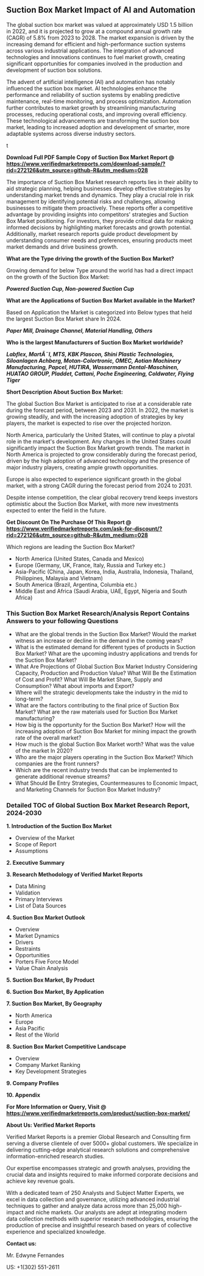 <h2>Suction Box Market Impact of AI and Automation</h2><p>The global suction box market was valued at approximately USD 1.5 billion in 2022, and it is projected to grow at a compound annual growth rate (CAGR) of 5.8% from 2023 to 2028. The market expansion is driven by the increasing demand for efficient and high-performance suction systems across various industrial applications. The integration of advanced technologies and innovations continues to fuel market growth, creating significant opportunities for companies involved in the production and development of suction box solutions.</p><p>The advent of artificial intelligence (AI) and automation has notably influenced the suction box market. AI technologies enhance the performance and reliability of suction systems by enabling predictive maintenance, real-time monitoring, and process optimization. Automation further contributes to market growth by streamlining manufacturing processes, reducing operational costs, and improving overall efficiency. These technological advancements are transforming the suction box market, leading to increased adoption and development of smarter, more adaptable systems across diverse industry sectors.</p>t</p><p id="" class=""><strong>Download Full PDF Sample Copy of Suction Box Market Report @ <a href="https://www.verifiedmarketreports.com/download-sample/?rid=272126&utm_source=github-R&utm_medium=028" target="_blank">https://www.verifiedmarketreports.com/download-sample/?rid=272126&utm_source=github-R&utm_medium=028</a></strong></p><p>The importance of&nbsp;Suction Box Market research reports lies in their ability to aid strategic planning, helping businesses develop effective strategies by understanding market trends and dynamics. They play a crucial role in risk management by identifying potential risks and challenges, allowing businesses to mitigate them proactively. These reports offer a competitive advantage by providing insights into competitors' strategies and Suction Box Market positioning. For investors, they provide critical data for making informed decisions by highlighting market forecasts and growth potential. Additionally, market research reports guide product development by understanding consumer needs and preferences, ensuring products meet market demands and drive business growth.</p><p><strong>What are the&nbsp;Type driving the growth of the Suction Box Market?</strong></p><p id="" class="">Growing demand for below Type around the world has had a direct impact on the growth of the Suction Box Market:</p><em><strong>Powered Suction Cup, Non-powered Suction Cup</strong></em></p><strong>What are the&nbsp;Applications&nbsp;of Suction Box Market available in the Market?</strong></p><p id="" class="">Based on Application the Market is categorized into Below types that held the largest Suction Box Market share In 2024.</p><em><strong>Paper Mill, Drainage Channel, Material Handling, Others</strong></em></p><strong>Who is the largest Manufacturers of Suction Box Market worldwide?</strong></p><p><em><strong>Labflex, MartÃ¨l, MTS, KBK Plascon, Shini Plastic Technologies, Siloanlagen Achberg, Motan-Colortronic, OMEC, Aotian Machinery Manufacturing, Papcel, HUTIRA, Wassermann Dental-Maschinen, HUATAO GROUP, Pladdet, Cattani, Poche Engineering, Coldwater, Flying Tiger</strong></em></p><p id="" class=""><strong>Short Description About Suction Box Market:</strong></p><p>The global Suction Box Market is anticipated to rise at a considerable rate during the forecast period, between 2023 and 2031. In 2022, the market is growing steadily, and with the increasing adoption of strategies by key players, the market is expected to rise over the projected horizon.</p><p>North America, particularly the United States, will continue to play a pivotal role in the market's development. Any changes in the United States could significantly impact the Suction Box Market growth trends. The market in North America is projected to grow considerably during the forecast period, driven by the high adoption of advanced technology and the presence of major industry players, creating ample growth opportunities.</p><p>Europe is also expected to experience significant growth in the global market, with a strong CAGR during the forecast period from 2024 to 2031.</p><p>Despite intense competition, the clear global recovery trend keeps investors optimistic about the Suction Box Market, with more new investments expected to enter the field in the future.</p><p id="" class=""><strong>Get Discount On The Purchase Of This Report @ <a href="https://www.verifiedmarketreports.com/ask-for-discount/?rid=272126&utm_source=github-R&utm_medium=028" target="_blank">https://www.verifiedmarketreports.com/ask-for-discount/?rid=272126&utm_source=github-R&utm_medium=028</a></strong></p>Which regions are leading the Suction Box Market?</p><ul><li>North America (United States, Canada and Mexico)</li><li>Europe (Germany, UK, France, Italy, Russia and Turkey etc.)</li><li>Asia-Pacific (China, Japan, Korea, India, Australia, Indonesia, Thailand, Philippines, Malaysia and Vietnam)</li><li>South America (Brazil, Argentina, Columbia etc.)</li><li>Middle East and Africa (Saudi Arabia, UAE, Egypt, Nigeria and South Africa)</li></ul><h3 id="" class="">This Suction Box Market Research/Analysis Report Contains Answers to your following Questions</h3><ul><li>What are the global trends in the Suction Box Market? Would the market witness an increase or decline in the demand in the coming years?</li><li>What is the estimated demand for different types of products in Suction Box Market? What are the upcoming industry applications and trends for the Suction Box Market?</li><li>What Are Projections of Global Suction Box Market Industry Considering Capacity, Production and Production Value? What Will Be the Estimation of Cost and Profit? What Will Be Market Share, Supply and Consumption? What about imports and Export?</li><li>Where will the strategic developments take the industry in the mid to long-term?</li><li>What are the factors contributing to the final price of Suction Box Market? What are the raw materials used for Suction Box Market manufacturing?</li><li>How big is the opportunity for the Suction Box Market? How will the increasing adoption of Suction Box Market for mining impact the growth rate of the overall market?</li><li>How much is the global Suction Box Market worth? What was the value of the market In 2020?</li><li>Who are the major players operating in the Suction Box Market? Which companies are the front runners?</li><li>Which are the recent industry trends that can be implemented to generate additional revenue streams?</li><li>What Should Be Entry Strategies, Countermeasures to Economic Impact, and Marketing Channels for Suction Box Market Industry?</li></ul><h3 id="" class="">Detailed TOC of Global Suction Box Market Research Report, 2024-2030</h3><p id="" class=""><strong>1. Introduction of the Suction Box Market</strong></p><ul><li>Overview of the Market</li><li>Scope of Report</li><li>Assumptions</li></ul><p id="" class=""><strong>2. Executive Summary</strong></p><p id="" class=""><strong>3. Research Methodology of Verified Market Reports</strong></p><ul><li>Data Mining</li><li>Validation</li><li>Primary Interviews</li><li>List of Data Sources</li></ul><p id="" class=""><strong>4. Suction Box Market Outlook</strong></p><ul><li>Overview</li><li>Market Dynamics</li><li>Drivers</li><li>Restraints</li><li>Opportunities</li><li>Porters Five Force Model</li><li>Value Chain Analysis</li></ul><p id="" class=""><strong>5. Suction Box Market, By Product</strong></p><p id="" class=""><strong>6. Suction Box Market, By Application</strong></p><p id="" class=""><strong>7. Suction Box Market, By Geography</strong></p><ul><li>North America</li><li>Europe</li><li>Asia Pacific</li><li>Rest of the World</li></ul><p id="" class=""><strong>8. Suction Box Market Competitive Landscape</strong></p><ul><li>Overview</li><li>Company Market Ranking</li><li>Key Development Strategies</li></ul><p id="" class=""><strong>9. Company Profiles</strong></p><p id="" class=""><strong>10. Appendix</strong></p><p id="" class=""><strong>For More Information or Query, Visit @ <a href="https://www.verifiedmarketreports.com/product/suction-box-market/" target="_blank">https://www.verifiedmarketreports.com/product/suction-box-market/</a></strong></p><p id="" class=""><strong>About Us: Verified Market Reports</strong></p><p id="" class="">Verified Market Reports is a premier Global Research and Consulting firm serving a diverse clientele of over 5000+ global customers. We specialize in delivering cutting-edge analytical research solutions and comprehensive information-enriched research studies.</p><p id="" class="">Our expertise encompasses strategic and growth analyses, providing the crucial data and insights required to make informed corporate decisions and achieve key revenue goals.</p><p id="" class="">With a dedicated team of 250 Analysts and Subject Matter Experts, we excel in data collection and governance, utilizing advanced industrial techniques to gather and analyze data across more than 25,000 high-impact and niche markets. Our analysts are adept at integrating modern data collection methods with superior research methodologies, ensuring the production of precise and insightful research based on years of collective experience and specialized knowledge.</p><p id="" class=""><strong>Contact us:</strong></p><p id="" class="">Mr. Edwyne Fernandes</p><p id="" class="">US: +1(302) 551-2611</p>